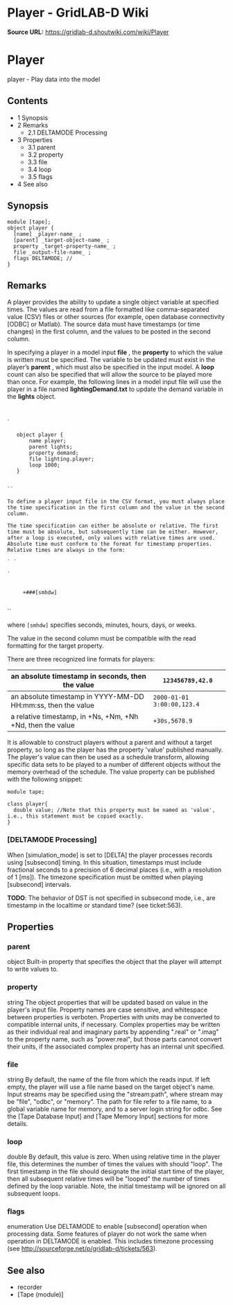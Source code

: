 # Player - GridLAB-D Wiki

**Source URL:** https://gridlab-d.shoutwiki.com/wiki/Player
# Player

player \- Play data into the model 

## Contents

  * 1 Synopsis
  * 2 Remarks
    * 2.1 DELTAMODE Processing
  * 3 Properties
    * 3.1 parent
    * 3.2 property
    * 3.3 file
    * 3.4 loop
    * 3.5 flags
  * 4 See also
## Synopsis
    
    
    module [tape];
    object player {
      [name] _player-name_ ;
      [parent] _target-object-name_ ;
      property _target-property-name_ ;
      file _output-file-name_ ;
      flags DELTAMODE; // 
    }
    

## Remarks

A player provides the ability to update a single object variable at specified times. The values are read from a file formatted like comma-separated value (CSV) files or other sources (for example, open database connectivity [ODBC] or Matlab). The source data must have timestamps (or time changes) in the first column, and the values to be posted in the second column. 

In specifying a player in a model input **file** , the **property** to which the value is written must be specified. The variable to be updated must exist in the player’s **parent** , which must also be specified in the input model. A **loop** count can also be specified that will allow the source to be played more than once. For example, the following lines in a model input file will use the player in a file named **lightingDemand.txt** to update the demand variable in the **lights** object. 

` `

`
    
    
       object player {
           name player;
           parent lights;
           property demand;
           file lighting.player;
           loop 1000;
       }
    

```

``

To define a player input file in the CSV format, you must always place the time specification in the first column and the value in the second column. 

The time specification can either be absolute or relative. The first time must be absolute, but subsequently time can be either. However, after a loop is executed, only values with relative times are used. Absolute time must conform to the format for timestamp properties. Relative times are always in the form: 

` `

`
    
    
     +###[smhdw]
    

```

``

where `[smhdw]` specifies seconds, minutes, hours, days, or weeks. 

The value in the second column must be compatible with the read formatting for the target property. 

There are three recognized line formats for players: 

an absolute timestamp in seconds, then the value  | `123456789,42.0`  
---|---  
an absolute timestamp in YYYY-MM-DD HH:mm:ss, then the value  | `2000-01-01 3:00:00,123.4`  
a relative timestamp, in +Ns, +Nm, +Nh +Nd, then the value  | `+30s,5678.9`  
  
It is allowable to construct players without a parent and without a target property, so long as the player has the property 'value' published manually. The player's value can then be used as a schedule transform, allowing specific data sets to be played to a number of different objects without the memory overhead of the schedule. The value property can be published with the following snippet: 
    
    
    module tape;
    
    class player{
      double value; //Note that this property must be named as 'value', i.e., this statement must be copied exactly.
    }
    

### [DELTAMODE Processing]

When [simulation_mode] is set to [DELTA] the player processes records using [subsecond] timing. In this situation, timestamps must include fractional seconds to a precision of 6 decimal places (i.e., with a resolution of 1 [ms]). The timezone specification must be omitted when playing [subsecond] intervals. 

**TODO**:  The behavior of DST is not specified in subsecond mode, i.e., are timestamp in the localtime or standard time? (see ticket:563). 

## Properties

### parent

object
    Built-in property that specifies the object that the player will attempt to write values to.

### property

string
    The object properties that will be updated based on value in the player's input file. Property names are case sensitive, and whitespace between properties is verboten. Properties with units may be converted to compatible internal units, if necessary. Complex properties may be written as their individual real and imaginary parts by appending ".real" or ".imag" to the property name, such as "power.real", but those parts cannot convert their units, if the associated complex property has an internal unit specified.

### file

string
    By default, the name of the file from which the reads input. If left empty, the player will use a file name based on the target object's name. Input streams may be specified using the "stream:path", where stream may be "file", "odbc", or "memory". The path for file refer to a file name, to a global variable name for memory, and to a server login string for odbc. See the [Tape Database Input] and [Tape Memory Input] sections for more details.

### loop

double
    By default, this value is zero. When using relative time in the player file, this determines the number of times the values with should "loop". The first timestamp in the file should designate the initial start time of the player, then all subsequent relative times will be "looped" the number of times defined by the loop variable. Note, the initial timestamp will be ignored on all subsequent loops.

### flags

enumeration
    Use DELTAMODE to enable [subsecond] operation when processing data. Some features of player do not work the same when operation in DELTAMODE is enabled. This includes timezone processing (see <http://sourceforge.net/p/gridlab-d/tickets/563>).

## See also

  * recorder
  * [Tape (module)]
